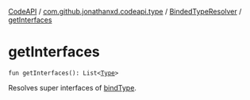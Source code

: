 [CodeAPI](../../index.md) / [com.github.jonathanxd.codeapi.type](../index.md) / [BindedTypeResolver](index.md) / [getInterfaces](.)

# getInterfaces

`fun getInterfaces(): List<`[`Type`](http://docs.oracle.com/javase/6/docs/api/java/lang/reflect/Type.html)`>`

Resolves super interfaces of [bindType](bind-type.md).


